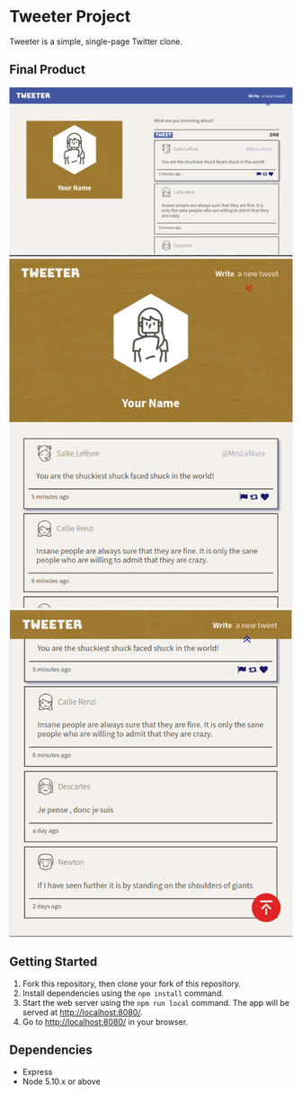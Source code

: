 # Tweeter Project

Tweeter is a simple, single-page Twitter clone.

## Final Product

!["Desktop view"](https://github.com/maycheongs/tweeter/blob/master/docs/desktop-view.png?raw=true)
!["Tablet view"](https://github.com/maycheongs/tweeter/blob/master/docs/tablet-view.png?raw=true)
!["Back to top"](https://github.com/maycheongs/tweeter/blob/master/docs/backtotop.png?raw=true)


## Getting Started

1. Fork this repository, then clone your fork of this repository.
2. Install dependencies using the `npm install` command.
3. Start the web server using the `npm run local` command. The app will be served at <http://localhost:8080/>.
4. Go to <http://localhost:8080/> in your browser.

## Dependencies

- Express
- Node 5.10.x or above
